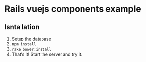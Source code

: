 # Rails vuejs components example

## Isntallation
1. Setup the database
2. `npm install`
3. `rake bower:install`
4. That's it! Start the server and try it.
